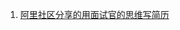 
1. [阿里社区分享的用面试官的思维写简历](https://developer.aliyun.com/ebook/7571?spm=a2c6h.12873639.article-detail.7.2cc43c8cOqVwDB&source=5176.11533457&userCode=b3pdrgck)